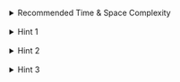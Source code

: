 <br>
<details class="hint-accordion">  
    <summary>Recommended Time & Space Complexity</summary>
    <p>
    You should aim for a solution with <code>O(n * n!)</code> time and <code>O(n)</code> space, where <code>n</code> is the size of the input array.
    </p>
</details>

<br>
<details class="hint-accordion">  
    <summary>Hint 1</summary>
    <p>
    A permutation is the same as the array but with the numbers arranged in a different order. The given array itself is also considered a permutation. This means we should make a decision at each step to take any element from the array that has not been chosen previously. By doing this recursively, we can generate all permutations. How do you implement it?
    </p>
</details>

<br>
<details class="hint-accordion">  
    <summary>Hint 2</summary>
    <p>
    We can use backtracking to explore all possible permutation paths. We initialize a temporary list to append the chosen elements and a boolean array of size <code>n</code> (the same size as the input array) to track which elements have been picked so far (<code>true</code> means the element is chosen; otherwise, <code>false</code>). At each step of recursion, we iterate through the entire array, picking elements that have not been chosen previously, and proceed further along that path. Can you think of the base condition to terminate the current recursive path?
    </p>
</details>

<br>
<details class="hint-accordion">  
    <summary>Hint 3</summary>
    <p>
    We observe that every permutation has the same size as the input array. Therefore, we can append a copy of the list of chosen elements in the current path to the result list if the size of the list equals the size of the input array terminating the current recursive path.
    </p>
</details>